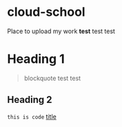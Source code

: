 # cloud-school
Place to upload my work
**test** test test

# Heading 1
> blockquote
> test
> test

## Heading 2
` this is code `
[title](https://www.example.com)
